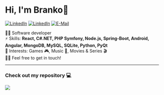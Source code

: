 <h1>Hi, I'm Branko👋</h1>

[![LinkedIn](https://img.shields.io/badge/-Branko_Milovanovic-blue?style=flat-square&logo=Linkedin&logoColor=white&link=https://www.linkedin.com/in/branko-milovanovic/)](https://www.linkedin.com/in/branko-milovanovic)
[![LinkedIn](https://img.shields.io/badge/-Branko_Milovanovic-blue?style=flat-square&logo=Instagram&logoColor=white&link=https://www.instagram.com/branko_milovanovic_/)](https://www.instagram.com/branko_milovanovic_/)
[![E-Mail](https://img.shields.io/badge/-brankomilovanovic2000@gmail.com-c14438?style=flat-square&logo=Gmail&logoColor=white&link=mailto:brankomilovanovic2000@gmail.com)](mailto:rafaelcodomingues@gmail.com)

👨‍💻 Software developer<br>
⚡ Skills: **React, C#.NET,  PHP Symfony, Node.js, Spring-Boot, Android, Angular, MongoDB, MySQL, SQLite, Python, PyQt**<br>
💜 Interests: Games 🎮, Music 🎵, Movies & Series 🎬<br>
👋🏻 Feel free to get in touch!

<hr>

### Check out my repository 💻
![](https://komarev.com/ghpvc/?username=brankomilovanovic)
<!-- Here are some ideas to get you started:

- 🔭 I’m currently working on ...
- 🌱 I’m currently learning ...
- 👯 I’m looking to collaborate on ...
- 🤔 I’m looking for help with ...
- 💬 Ask me about ...
- 📫 How to reach me: ...
- 😄 Pronouns: ...
- ⚡ Fun fact: ...
-->
